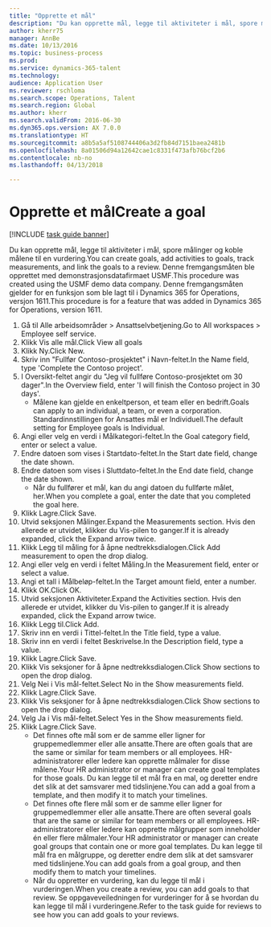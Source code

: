 ```yaml
--- 
title: "Opprette et mål"
description: "Du kan opprette mål, legge til aktiviteter i mål, spore målinger og koble målene til en vurdering."
author: kherr75
manager: AnnBe
ms.date: 10/13/2016
ms.topic: business-process
ms.prod: 
ms.service: dynamics-365-talent
ms.technology: 
audience: Application User
ms.reviewer: rschloma
ms.search.scope: Operations, Talent
ms.search.region: Global
ms.author: kherr
ms.search.validFrom: 2016-06-30
ms.dyn365.ops.version: AX 7.0.0
ms.translationtype: HT
ms.sourcegitcommit: a8b5a5af5108744406a3d2fb84d7151baea2481b
ms.openlocfilehash: 8a01506d94a12642cae1c8331f473afb76bcf2b6
ms.contentlocale: nb-no
ms.lasthandoff: 04/13/2018

---
```

# <a name="create-a-goal"></a><span data-ttu-id="f1796-103">Opprette et mål</span><span class="sxs-lookup"><span data-stu-id="f1796-103">Create a goal</span></span>

[!INCLUDE [task guide banner](../../includes/task-guide-banner.md)]

<span data-ttu-id="f1796-104">Du kan opprette mål, legge til aktiviteter i mål, spore målinger og koble målene til en vurdering.</span><span class="sxs-lookup"><span data-stu-id="f1796-104">You can create goals, add activities to goals, track measurements, and link the goals to a review.</span></span> <span data-ttu-id="f1796-105">Denne fremgangsmåten ble opprettet med demonstrasjonsdatafirmaet USMF.</span><span class="sxs-lookup"><span data-stu-id="f1796-105">This procedure was created using the USMF demo data company.</span></span> <span data-ttu-id="f1796-106">Denne fremgangsmåten gjelder for en funksjon som ble lagt til i Dynamics 365 for Operations, versjon 1611.</span><span class="sxs-lookup"><span data-stu-id="f1796-106">This procedure is for a feature that was added in Dynamics 365 for Operations, version 1611.</span></span>

1. <span data-ttu-id="f1796-107">Gå til Alle arbeidsområder > Ansattselvbetjening.</span><span class="sxs-lookup"><span data-stu-id="f1796-107">Go to All workspaces > Employee self service.</span></span>
2. <span data-ttu-id="f1796-108">Klikk Vis alle mål.</span><span class="sxs-lookup"><span data-stu-id="f1796-108">Click View all goals</span></span>
3. <span data-ttu-id="f1796-109">Klikk Ny.</span><span class="sxs-lookup"><span data-stu-id="f1796-109">Click New.</span></span>
4. <span data-ttu-id="f1796-110">Skriv inn "Fullfør Contoso-prosjektet" i Navn-feltet.</span><span class="sxs-lookup"><span data-stu-id="f1796-110">In the Name field, type 'Complete the Contoso project'.</span></span>
5. <span data-ttu-id="f1796-111">I Oversikt-feltet angir du "Jeg vil fullføre Contoso-prosjektet om 30 dager".</span><span class="sxs-lookup"><span data-stu-id="f1796-111">In the Overview field, enter 'I will finish the Contoso project in 30 days'.</span></span>
    * <span data-ttu-id="f1796-112">Målene kan gjelde en enkeltperson, et team eller en bedrift.</span><span class="sxs-lookup"><span data-stu-id="f1796-112">Goals can apply to an individual, a team, or even a corporation.</span></span> <span data-ttu-id="f1796-113">Standardinnstillingen for Ansattes mål er Individuell.</span><span class="sxs-lookup"><span data-stu-id="f1796-113">The default setting for Employee goals is Individual.</span></span>  
6. <span data-ttu-id="f1796-114">Angi eller velg en verdi i Målkategori-feltet.</span><span class="sxs-lookup"><span data-stu-id="f1796-114">In the Goal category field, enter or select a value.</span></span>
7. <span data-ttu-id="f1796-115">Endre datoen som vises i Startdato-feltet.</span><span class="sxs-lookup"><span data-stu-id="f1796-115">In the Start date field, change the date shown.</span></span>
8. <span data-ttu-id="f1796-116">Endre datoen som vises i Sluttdato-feltet.</span><span class="sxs-lookup"><span data-stu-id="f1796-116">In the End date field, change the date shown.</span></span>
    * <span data-ttu-id="f1796-117">Når du fullfører et mål, kan du angi datoen du fullførte målet, her.</span><span class="sxs-lookup"><span data-stu-id="f1796-117">When you complete a goal, enter the date that you completed the goal here.</span></span>  
9. <span data-ttu-id="f1796-118">Klikk Lagre.</span><span class="sxs-lookup"><span data-stu-id="f1796-118">Click Save.</span></span>
10. <span data-ttu-id="f1796-119">Utvid seksjonen Målinger.</span><span class="sxs-lookup"><span data-stu-id="f1796-119">Expand the Measurements section.</span></span> <span data-ttu-id="f1796-120">Hvis den allerede er utvidet, klikker du Vis-pilen to ganger.</span><span class="sxs-lookup"><span data-stu-id="f1796-120">If it is already expanded, click the Expand arrow twice.</span></span>
11. <span data-ttu-id="f1796-121">Klikk Legg til måling for å åpne nedtrekksdialogen.</span><span class="sxs-lookup"><span data-stu-id="f1796-121">Click Add measurement to open the drop dialog.</span></span>
12. <span data-ttu-id="f1796-122">Angi eller velg en verdi i feltet Måling.</span><span class="sxs-lookup"><span data-stu-id="f1796-122">In the Measurement field, enter or select a value.</span></span>
13. <span data-ttu-id="f1796-123">Angi et tall i Målbeløp-feltet.</span><span class="sxs-lookup"><span data-stu-id="f1796-123">In the Target amount field, enter a number.</span></span>
14. <span data-ttu-id="f1796-124">Klikk OK.</span><span class="sxs-lookup"><span data-stu-id="f1796-124">Click OK.</span></span>
15. <span data-ttu-id="f1796-125">Utvid seksjonen Aktiviteter.</span><span class="sxs-lookup"><span data-stu-id="f1796-125">Expand the Activities section.</span></span> <span data-ttu-id="f1796-126">Hvis den allerede er utvidet, klikker du Vis-pilen to ganger.</span><span class="sxs-lookup"><span data-stu-id="f1796-126">If it is already expanded, click the Expand arrow twice.</span></span>
16. <span data-ttu-id="f1796-127">Klikk Legg til.</span><span class="sxs-lookup"><span data-stu-id="f1796-127">Click Add.</span></span>
17. <span data-ttu-id="f1796-128">Skriv inn en verdi i Tittel-feltet.</span><span class="sxs-lookup"><span data-stu-id="f1796-128">In the Title field, type a value.</span></span>
18. <span data-ttu-id="f1796-129">Skriv inn en verdi i feltet Beskrivelse.</span><span class="sxs-lookup"><span data-stu-id="f1796-129">In the Description field, type a value.</span></span>
19. <span data-ttu-id="f1796-130">Klikk Lagre.</span><span class="sxs-lookup"><span data-stu-id="f1796-130">Click Save.</span></span>
20. <span data-ttu-id="f1796-131">Klikk Vis seksjoner for å åpne nedtrekksdialogen.</span><span class="sxs-lookup"><span data-stu-id="f1796-131">Click Show sections to open the drop dialog.</span></span>
21. <span data-ttu-id="f1796-132">Velg Nei i Vis mål-feltet.</span><span class="sxs-lookup"><span data-stu-id="f1796-132">Select No in the Show measurements field.</span></span>
22. <span data-ttu-id="f1796-133">Klikk Lagre.</span><span class="sxs-lookup"><span data-stu-id="f1796-133">Click Save.</span></span>
23. <span data-ttu-id="f1796-134">Klikk Vis seksjoner for å åpne nedtrekksdialogen.</span><span class="sxs-lookup"><span data-stu-id="f1796-134">Click Show sections to open the drop dialog.</span></span>
24. <span data-ttu-id="f1796-135">Velg Ja i Vis mål-feltet.</span><span class="sxs-lookup"><span data-stu-id="f1796-135">Select Yes in the Show measurements field.</span></span>
25. <span data-ttu-id="f1796-136">Klikk Lagre.</span><span class="sxs-lookup"><span data-stu-id="f1796-136">Click Save.</span></span>
    * <span data-ttu-id="f1796-137">Det finnes ofte mål som er de samme eller ligner for gruppemedlemmer eller alle ansatte.</span><span class="sxs-lookup"><span data-stu-id="f1796-137">There are often goals that are the same or similar for team members or all employees.</span></span>     <span data-ttu-id="f1796-138">HR-administratorer eller ledere kan opprette målmaler for disse målene.</span><span class="sxs-lookup"><span data-stu-id="f1796-138">Your HR administrator or manager can create goal templates for those goals.</span></span> <span data-ttu-id="f1796-139">Du kan legge til et mål fra en mal, og deretter endre det slik at det samsvarer med tidslinjene.</span><span class="sxs-lookup"><span data-stu-id="f1796-139">You can add a goal from a template, and then modify it to match your timelines.</span></span>  
    * <span data-ttu-id="f1796-140">Det finnes ofte flere mål som er de samme eller ligner for gruppemedlemmer eller alle ansatte.</span><span class="sxs-lookup"><span data-stu-id="f1796-140">There are often several goals that are the same or similar for team members or all employees.</span></span>     <span data-ttu-id="f1796-141">HR-administratorer eller ledere kan opprette målgrupper som inneholder én eller flere målmaler.</span><span class="sxs-lookup"><span data-stu-id="f1796-141">Your HR administrator or manager can create goal groups that contain one or more goal templates.</span></span> <span data-ttu-id="f1796-142">Du kan legge til mål fra en målgruppe, og deretter endre dem slik at det samsvarer med tidslinjene.</span><span class="sxs-lookup"><span data-stu-id="f1796-142">You can add goals from a goal group, and then modify them to match your timelines.</span></span>  
    * <span data-ttu-id="f1796-143">Når du oppretter en vurdering, kan du legge til mål i vurderingen.</span><span class="sxs-lookup"><span data-stu-id="f1796-143">When you create a review, you can add goals to that review.</span></span> <span data-ttu-id="f1796-144">Se oppgaveveiledningen for vurderinger for å se hvordan du kan legge til mål i vurderingene.</span><span class="sxs-lookup"><span data-stu-id="f1796-144">Refer to the task guide for reviews to see how you can add goals to your reviews.</span></span>  


